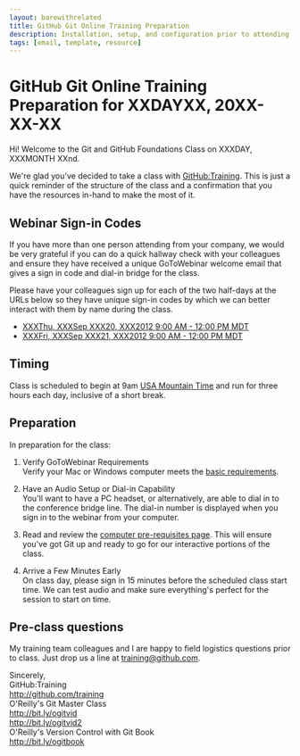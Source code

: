 ```yaml
---
layout: barewithrelated
title: GitHub Git Online Training Preparation
description: Installation, setup, and configuration prior to attending an online Git and GitHub workshop.
tags: [email, template, resource]
---
```


# GitHub Git Online Training Preparation for XXDAYXX, 20XX-XX-XX

Hi! Welcome to the Git and GitHub Foundations Class on XXXDAY, XXXMONTH XXnd.

We're glad you've decided to take a class with [GitHub:Training](http://github.com/training). This is just a quick reminder of the structure of the class and a confirmation that you have the resources in-hand to make the most of it.


## Webinar Sign-in Codes
If you have more than one person attending from your company, we would be very grateful if you can do a quick hallway check with your colleagues and ensure they have received a unique GoToWebinar welcome email that gives a sign in code and dial-in bridge for the class.

Please have your colleagues sign up for each of the two half-days at the URLs below so they have unique sign-in codes by which we can better interact with them by name during the class.

* [XXXThu, XXXSep XXX20, XXX2012 9:00 AM - 12:00 PM MDT](https://www3.gotomeeting.com/register/XXX)
* [XXXFri, XXXSep XXX21, XXX2012 9:00 AM - 12:00 PM MDT](https://www3.gotomeeting.com/register/XXX)


## Timing
Class is scheduled to begin at 9am [USA Mountain Time](http://wwp.greenwichmeantime.com/time-zone/usa/mountain-time/) and run for three hours each day, inclusive of a short break.


## Preparation
In preparation for the class:

1. Verify GoToWebinar Requirements  
Verify your Mac or Windows computer meets the [basic requirements](http://support.gotomeeting.com/ics/support/default.asp?deptID=5641).

2. Have an Audio Setup or Dial-in Capability  
You'll want to have a PC headset, or alternatively, are able to dial in to the conference bridge line. The dial-in number is displayed when you sign in to the webinar from your computer.

3. Read and review the [computer pre-requisites page](/courses/WorkshopPrerequisites.html).
This will ensure you've got Git up and ready to go for our interactive portions of the class.

4. Arrive a Few Minutes Early  
On class day, please sign in 15 minutes before the scheduled class start time.  We can test audio and make sure everything's perfect for the session to start on time.


## Pre-class questions
My training team colleagues and I are happy to field logistics questions prior to class.  Just drop us a line at [training@github.com](mailto:training@github.com).


Sincerely,  
GitHub:Training  
http://github.com/training  
O'Reilly's Git Master Class  
http://bit.ly/ogitvid  
http://bit.ly/ogitvid2  
O'Reilly's Version Control with Git Book  
http://bit.ly/ogitbook
